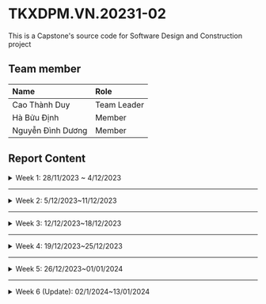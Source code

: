 # TKXDPM.VN.20231-02
This is a Capstone's source code for Software Design and Construction project

## Team member

| Name              | Role        |
|:------------------| :---------- |
| Cao Thành Duy     | Team Leader |
| Hà Bửu Định       | Member      |
| Nguyễn Đình Dương | Member      |


## Report Content


<details>
  <summary>Week 1: 28/11/2023 ~ 4/12/2023</summary>
<br>
<details>
<summary>Cao Thành Duy</summary>

- Assigned tasks:
    - Build VnPay payment

- Implementation details:
    - Pull Request(s): https://github.com/dinhhb/TKXDPM.VP.20231-02/pull/3
    - Specific implementation details:
        - Build VnPay connection

</details>

<details>
<summary>Hà Bửu Định</summary>

- Assigned tasks:
    - Build usecase ViewCart

- Implementation details:
    - Pull Request(s): https://github.com/dinhhb/TKXDPM.VP.20231-02/pull/2
    - Specific implementation details:
        - Build controller, view handler for use case ViewCart
        - Successfully show ViewCart screen but cannot display media in cart because of some errors

</details>


<details>
<summary>Nguyễn Đình Dương</summary>

- Assigned tasks:
    - Build database
    - Build base screen invoice

- Implementation details:
    - Pull Request(s): https://github.com/dinhhb/TKXDPM.VP.20231-02/pull/4
    - Specific implementation details:
        - Build database, connect db and test query
        - Build view and handler for screen invoice but not have data

</details>


</details>

---

<details>
  <summary>Week 2: 5/12/2023~11/12/2023 </summary>
<br>

<details>

<summary>Cao Thành Duy</summary>

- Assigned tasks:
    - Build VnPay payment

- Implementation details:
    - Pull Request(s): 
    - Specific implementation details:
        - Build VnPay connection

</details>

<details>
<summary>Hà Bửu Định</summary>

- Assigned tasks:
    - Build usecase CRUD Media for admin

- Implementation details:
    - Pull Request(s): https://github.com/dinhhb/TKXDPM.VP.20231-02/pull/5
    - Specific implementation details:
        - Build view, controller for usecase CRUD Media

</details>


<details>
<summary>Nguyễn Đình Dương</summary>

- Assigned tasks:
    - Build homescreen but not finished
    - Fix viewCart

- Implementation details:
    - Pull Request(s): 
    - Specific implementation details:

</details>


</details>


---

<details>
  <summary>Week 3: 12/12/2023~18/12/2023 </summary>
<br>

<details>

<summary>Cao Thành Duy</summary>

- Assigned tasks:
    - Fix VnPay payment
    - Build return result payment

- Implementation details:
    - Pull Request(s):
    - Specific implementation details:
        - Fix VnPay connection 
        - Build return result payment


</details>

<details>
<summary>Hà Bửu Định</summary>

- Assigned tasks:
    - Fix usecase CRUD Media for admin

- Implementation details:
    - Pull Request(s):
    - Specific implementation details:
        - Fix view, controller for usecase CRUD Media

</details>


<details>
<summary>Nguyễn Đình Dương</summary>

- Assigned tasks:
    - Display invoice
    - Export invoice

- Implementation details:
    - Pull Request(s): https://github.com/dinhhb/TKXDPM.VP.20231-02/pull/6
    - Specific implementation details:
        - Display successful invoice
        - Export invoice and test QR payment
        - Fix Aims homescreen

</details>

</details>


---

<details>
  <summary>Week 4: 19/12/2023~25/12/2023 </summary>
<br>

<details>

<summary>Cao Thành Duy</summary>

- Assigned tasks:
    - Done Payment VnPay

- Implementation details:
    - Pull Request(s): https://github.com/dinhhb/TKXDPM.VP.20231-02/pull/9
    - Specific implementation details:
        - Change in VnPayController
        - Return Url after payment


</details>

<details>
<summary>Hà Bửu Định</summary>

- Assigned tasks:
    - Refactor Admin CRUD Media: using factory pattern and singleton pattern to avoid control coupling and ease of extension 

- Implementation details:
    - Pull Request(s): https://github.com/dinhhb/TKXDPM.VP.20231-02/pull/8
    - Specific implementation details:
        - Create class MediaScreenFactory to create instances of different types of MediaScreen based on the category of media
        - Write BookScreen, CDScreen, … class to load the fxml of add book detail, add cd detail
        - Move database execution code from adminController to MediaService -> enhance cohesion
        - Using singleton pattern in MediaService to ensure only one instance of MediaService exist
        - Create class MediaServiceFactory to create instances of services IMediaService
        - Write BookService, CDService,… classs to provide specific business logic for handling Book, CD media type

</details>


<details>
<summary>Nguyễn Đình Dương</summary>

- Assigned tasks:
    - Update invoice 
    - Build home page screen

- Implementation details:
    - Pull Request(s): https://github.com/dinhhb/TKXDPM.VP.20231-02/pull/7
    - Specific implementation details:
        - Update and retrieve data from database for invoice
        - Remove redundant files payment
        - Build home page screen

</details>
</details>

---

<details>
  <summary>Week 5: 26/12/2023~01/01/2024 </summary>
<br>

<details>

<summary>Cao Thành Duy</summary>

- Assigned tasks:
    - Update VnPayController 
    - Update diagrams

- Implementation details:
    - Pull Request(s): https://github.com/dinhhb/TKXDPM.VP.20231-02/pull/11
    - Specific implementation details:
        - Update VnPayController to jump directly to payment URL
        - Update sequence diagra, acticity diagram and class diagram


</details>

<details>
<summary>Hà Bửu Định</summary>

- Assigned tasks:
    - Refactor code
    - Revise charts and document requirements

- Implementation details:
    - Pull Request(s): https://github.com/dinhhb/TKXDPM.VP.20231-02/pull/12
    - Specific implementation details:
        - Update view and controller for cart
        - Revise charts and document requirements


</details>


<details>
<summary>Nguyễn Đình Dương</summary>

- Assigned tasks:
    - Update and fix code
    - Update diagrams

- Implementation details:
    - Pull Request(s): https://github.com/dinhhb/TKXDPM.VP.20231-02/pull/10
    - Specific implementation details:
        - Update view and controller for cart 
        - Update view and controller for shipping 
        - Update view and controller for home
        - Update diagrams Data modeling, Usecase

</details>

</details>


---

<details>
  <summary>Week 6 (Update): 02/1/2024~13/01/2024 </summary>
<br>

<details>

<summary>Cao Thành Duy</summary>

- Assigned tasks:

- Implementation details:
    - Pull Request(s):
    - Specific implementation details:


</details>

<details>
<summary>Hà Bửu Định</summary>

- Assigned tasks:
    - Update code CRUD admin
    - Update diagrams

- Implementation details:
    - Pull Request(s): https://github.com/dinhhb/TKXDPM.VP.20231-02/pull/15
  - Specific implementation details:
      - Update report: https://docs.google.com/document/d/1w10soel5raXmP74krufuV9qkznqV-g4_PEN1zeni1Ec/edit?usp=sharing
      - Use constructor instead of many setters in BookScreen
      - Call addMedia directly in BookService instead of MediaService
      - Update factory pattern: Remove MediaScreenFactory, create interface MediaScreenCreator and classes BookScreenCreator, DVDScreenCreator, etc implement this interface. Use reflection to avoid control coupling (see details in update report)
        


</details>


<details>
<summary>Nguyễn Đình Dương</summary>

- Assigned tasks:
    - Update Detail Media
    - Fix search and filter

- Implementation details:
    - Pull Request(s): https://github.com/dinhhb/TKXDPM.VP.20231-02/pull/17
    - Specific implementation details:
      - Fix search media by name
      - Filter medias by category (Dvd or Book or Cd or Lp)
      - Update code when click image product: See detail media
      - The information displayed is different for each media category
      - Update code calculate shipping fee (But not calculated when applying weight )
</details>

</details>

